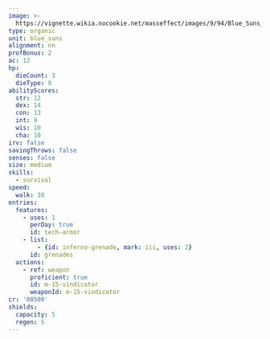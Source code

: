 ```yaml
---
image: >-
  https://vignette.wikia.nocookie.net/masseffect/images/9/94/Blue_Suns_Legionnaire.png/revision/latest/scale-to-width-down/369?cb=20100626080854
type: organic
unit: blue_suns
alignment: nn
profBonus: 2
ac: 12
hp:
  dieCount: 3
  dieType: 8
abilityScores:
  str: 12
  dex: 14
  con: 13
  int: 9
  wis: 10
  cha: 10
irv: false
savingThrows: false
senses: false
size: medium
skills:
  - survival
speed:
  walk: 30
entries:
  features:
    - uses: 1
      perDay: true
      id: tech-armor
    - list:
        - {id: inferno-grenade, mark: iii, uses: 2}
      id: grenades
  actions:
    - ref: weapon
      proficient: true
      id: m-15-vindicator
      weaponId: m-15-vindicator
cr: '00500'
shields:
  capacity: 5
  regen: 5
---
```

